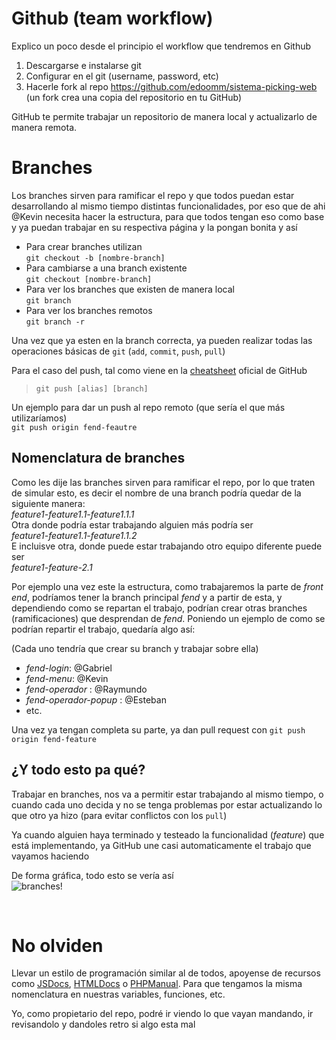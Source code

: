 # Github (team workflow)

Explico un poco desde el principio el workflow que tendremos en Github

1. Descargarse e instalarse git
2. Configurar en el git (username, password, etc)
3. Hacerle fork al repo https://github.com/edoomm/sistema-picking-web (un fork crea una copia del repositorio en tu GitHub)

GitHub te permite trabajar un repositorio de manera local y actualizarlo de manera remota.

# Branches

Los branches sirven para ramificar el repo y que todos puedan estar desarrollando al mismo tiempo distintas funcionalidades, por eso que de ahi @Kevin necesita hacer la estructura, para que todos tengan eso como base y ya puedan trabajar en su respectiva página y la pongan bonita y así

- Para crear branches utilizan <br>
`git checkout -b [nombre-branch]`
- Para cambiarse a una branch existente <br>
`git checkout [nombre-branch]`
- Para ver los branches que existen de manera local <br>
`git branch`
- Para ver los branches remotos <br>
`git branch -r`

Una vez que ya esten en la branch correcta, ya pueden realizar todas las operaciones básicas de `git` (`add`, `commit`, `push`, `pull`)

Para el caso del push, tal como viene en la [cheatsheet](https://education.github.com/git-cheat-sheet-education.pdf) oficial de GitHub

> `git push [alias] [branch]`

Un ejemplo para dar un push al repo remoto (que sería el que más utilizaríamos) <br>
`git push origin fend-feautre`

## Nomenclatura de branches
Como les dije las branches sirven para ramificar el repo, por lo que traten de simular esto, es decir el nombre de una branch podría quedar de la siguiente manera: <br>
_feature1-feature1.1-feature1.1.1_
<br>
Otra donde podría estar trabajando alguien más podría ser <br>
_feature1-feature1.1-feature1.1.2_
<br>
E incluisve otra, donde puede estar trabajando otro equipo diferente puede ser <br>
_feature1-feature-2.1_

Por ejemplo una vez este la estructura, como trabajaremos la parte de _front end_, podríamos tener la branch principal _fend_ y a partir de esta, y dependiendo como se repartan el trabajo, podrían crear otras branches (ramificaciones) que desprendan de _fend_. Poniendo un ejemplo de como se podrían repartir el trabajo, quedaría algo así:

(Cada uno tendría que crear su branch y trabajar sobre ella)
- _fend-login_: @Gabriel
- _fend-menu_: @Kevin
- _fend-operador_ : @Raymundo
- _fend-operador-popup_ : @Esteban
- etc.

Una vez ya tengan completa su parte, ya dan pull request con `git push origin fend-feature`

## ¿Y todo esto pa qué?
Trabajar en branches, nos va a permitir estar trabajando al mismo tiempo, o cuando cada uno decida y no se tenga problemas por estar actualizando lo que otro ya hizo (para evitar conflictos con los `pull`)

Ya cuando alguien haya terminado y testeado la funcionalidad (_feature_) que está implementando, ya GitHub une casi automaticamente el trabajo que vayamos haciendo 

De forma gráfica, todo esto se vería así <br>
![branches!](https://lh3.googleusercontent.com/pw/ACtC-3c4jecBnWHSWTKeDl0RfC00AYSgamnod8uA0ljKFy2nkgy2eJ_75B05onW1xBXxljbXgNGOl1zU1oBUvz_F29FXrmR4wlBGKZVkgPUv-7NjGQ9cLRe41vJ0gCWfHLLq9V-oWLWVGPlcXRXzjjoEv_-c=w576-h521-no?authuser=0)

<br>

# No olviden
Llevar un estilo de programación similar al de todos, apoyense de recursos como [JSDocs](https://jsdoc.app/), [HTMLDocs](https://devdocs.io/html/) o [PHPManual](https://www.php.net/manual/en/index.php). Para que tengamos la misma nomenclatura en nuestras variables, funciones, etc.

Yo, como propietario del repo, podré ir viendo lo que vayan mandando, ir revisandolo y dandoles retro si algo esta mal